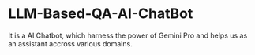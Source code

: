 # LLM-Based-QA-AI-ChatBot
It is a AI Chatbot, which harness the power of Gemini Pro and helps us as an assistant accross various domains.
